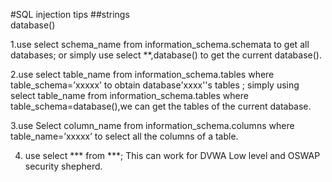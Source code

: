 #SQL injection tips
##strings  
database()  

1.use select schema_name from information_schema.schemata to get all databases; or simply use select **,database() to get the current database().  

2.use select table_name from information_schema.tables where table_schema=’xxxxx’ to obtain database'xxxx''s tables ; simply using select table_name from information_schema.tables where table_schema=database(),we can get the tables of the current database.  

3.use Select column_name from information_schema.columns where table_name=’xxxxx’ to select all the columns of a table.  

4. use select *** from ***;
This can  work for DVWA Low level and OSWAP security shepherd.
